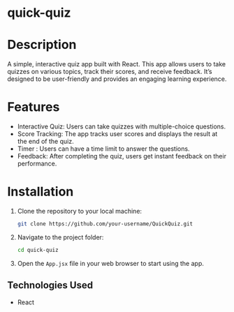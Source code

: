 # quick-quiz

# Description
A simple, interactive quiz app built with React. This app allows users to take quizzes on various topics, track their scores, and receive feedback. It’s designed to be user-friendly and provides an engaging learning experience.

# Features
- Interactive Quiz: Users can take quizzes with multiple-choice questions.
- Score Tracking: The app tracks user scores and displays the result at the end of the quiz.
- Timer : Users can have a time limit to answer the questions.
- Feedback: After completing the quiz, users get instant feedback on their performance.

# Installation
1. Clone the repository to your local machine:
   ```bash
   git clone https://github.com/your-username/QuickQuiz.git
   ```
2. Navigate to the project folder:
   ```bash
   cd quick-quiz
   ```
3. Open the `App.jsx` file in your web browser to start using the app.

## Technologies Used
- React
